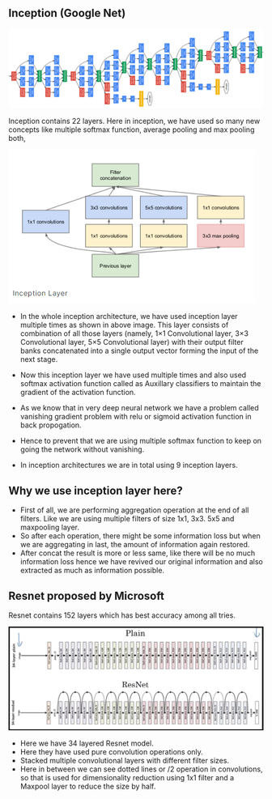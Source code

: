 ## Inception (Google Net)

![alt text](image-21.png)

Inception contains 22 layers.
Here in inception, we have used so many new concepts like multiple softmax function, average pooling and max pooling both, 


![alt text](image-22.png)

- In the whole inception architecture, we have used inception layer multiple times as shown in above image.
This layer consists of combination of all those layers (namely, 1×1 Convolutional layer, 3×3 Convolutional layer, 5×5 Convolutional layer) with their output filter banks concatenated into a single output vector forming the input of the next stage.

- Now this inception layer we have used multiple times and also used softmax activation function called as Auxillary classifiers to maintain the gradient of the activation function.

- As we know that in very deep neural network we have a problem called vanishing gradient problem with relu or sigmoid activation function in back propogation.
- Hence to prevent that we are using multiple softmax function to keep on going the network without vanishing.

- In inception architectures we are in total using 9 inception layers.


## Why we use inception layer here?

- First of all, we are performing aggregation operation at the end of all filters. Like we are using multiple filters of size 1x1, 3x3. 5x5 and maxpooling layer.
- So after each operation, there might be some information loss but when we are aggregating in last, the amount of information again restored.
- After concat the result is more or less same, like there will be no much information loss hence we have revived our original information and also extracted as much as information possible. 


## Resnet proposed by Microsoft

Resnet contains 152 layers which has best accuracy among all tries.

![alt text](image.png)

- Here we have 34 layered Resnet model.
- Here they have used pure convolution operations only.
- Stacked multiple convolutional layers with different filter sizes.
- Here in between we can see dotted lines or /2 operation in convolutions, so that is used for dimensionality reduction using 1x1 filter and a Maxpool layer to reduce the size by half.



